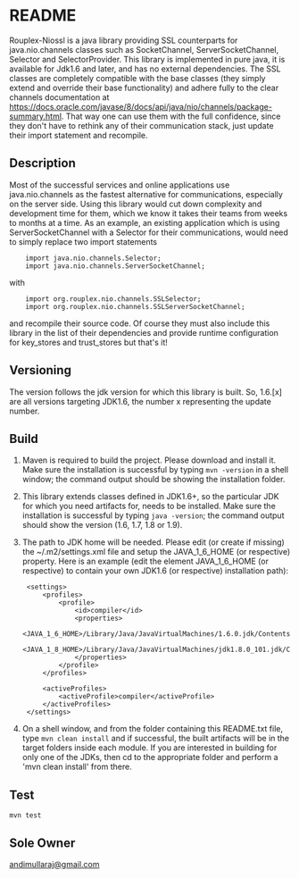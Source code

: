 # README #
Rouplex-Niossl is a java library providing SSL counterparts for java.nio.channels classes such as SocketChannel,
ServerSocketChannel, Selector and SelectorProvider. This library is implemented in pure java, it is available for
Jdk1.6 and later, and has no external dependencies. The SSL classes are completely compatible with the base classes
(they simply extend and override their base functionality) and adhere fully to the clear channels documentation at
https://docs.oracle.com/javase/8/docs/api/java/nio/channels/package-summary.html. That way one can use them with the
full confidence, since they don't have to rethink any of their communication stack, just update their import statement
and recompile.

## Description ##
Most of the successful services and online applications use java.nio.channels as the fastest alternative for
communications, especially on the server side. Using this library would cut down complexity and development time for
them, which we know it takes their teams from weeks to months at a time. As an example, an existing application which
is using ServerSocketChannel with a Selector for their communications, would need to simply replace two import
statements

        import java.nio.channels.Selector;
        import java.nio.channels.ServerSocketChannel;

with

        import org.rouplex.nio.channels.SSLSelector;
        import org.rouplex.nio.channels.SSLServerSocketChannel;

and recompile their source code. Of course they must also include this library in the list of their dependencies and
provide runtime configuration for key_stores and trust_stores but that's it!

## Versioning ##
The version follows the jdk version for which this library is built. So, 1.6.[x] are all versions targeting JDK1.6, the
number x representing the update number.

## Build ##
1. Maven is required to build the project. Please download and install it. Make sure the installation is successful by
typing `mvn -version` in a shell window; the command output should be showing the installation folder.

1. This library extends classes defined in JDK1.6+, so the particular JDK for which you need artifacts for, needs to be
installed. Make sure the installation is successful by typing `java -version`; the command output should show the
version (1.6, 1.7, 1.8 or 1.9).

1. The path to JDK home will be needed. Please edit (or create if missing) the ~/.m2/settings.xml file and setup the
JAVA_1_6_HOME (or respective) property. Here is an example (edit the element JAVA_1_6_HOME (or respective) to contain
your own JDK1.6 (or respective) installation path):

        <settings>
            <profiles>
                <profile>
                    <id>compiler</id>
                    <properties>
                        <JAVA_1_6_HOME>/Library/Java/JavaVirtualMachines/1.6.0.jdk/Contents/Home</JAVA_1_6_HOME>
                        <JAVA_1_8_HOME>/Library/Java/JavaVirtualMachines/jdk1.8.0_101.jdk/Contents/Home</JAVA_1_8_HOME>
                    </properties>
                </profile>
            </profiles>

            <activeProfiles>
                <activeProfile>compiler</activeProfile>
            </activeProfiles>
        </settings>

1. On a shell window, and from the folder containing this README.txt file, type `mvn clean install` and if
successful, the built artifacts will be in the target folders inside each module. If you are
interested in building for only one of the JDKs, then cd to the appropriate folder and perform a
'mvn clean install' from there.

## Test ##
`mvn test`

## Sole Owner ##
andimullaraj@gmail.com